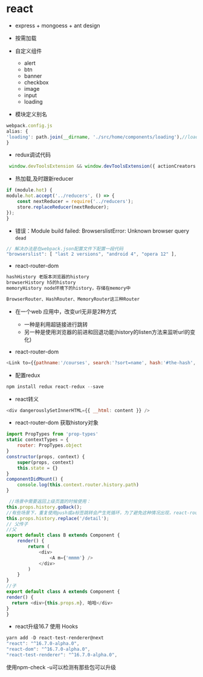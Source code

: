 # react

- express + mongoess + ant design
- 按需加载

- 自定义组件
  - alert
  - btn
  - banner
  - checkbox
  - image
  - input
  - loading

- 模块定义别名

```js
webpack.config.js
alias: {
'loading': path.join(__dirname, './src/home/components/loading'),//loading组件
}
```

- redux调试代码

```js
 window.devToolsExtension && window.devToolsExtension({ actionCreators }),
```

- 热加载,及时跟新reducer

```js
if (module.hot) {
module.hot.accept('../reducers', () => {
    const nextReducer = require('../reducers');
    store.replaceReducer(nextReducer);
});
}
```

- 错误：Module build failed: BrowserslistError: Unknown browser query `dead`

```js
// 解决办法是在webpack.json配置文件下配置一段代码
"browserslist": [ "last 2 versions", "android 4", "opera 12" ],
```

- react-router-dom

```js
hashHistory 老版本浏览器的history
browserHistory h5的history
memoryHistory node环境下的history，存储在memory中

BrowserRouter、HashRouter、MemoryRouter这三种Router
```
- 在一个web 应用中，改变url无非是2种方式
  - 一种是利用超链接进行跳转
  - 另一种是使用浏览器的前进和回退功能(history的listen方法来监听url的变化)

- react-router-dom
```js
<Link to={{pathname:'/courses', search:'?sort=name', hash:'#the-hash', state:{formDashboard: true}}}
```

- 配置redux
```js
npm install redux react-redux --save
```

- react转义
```js
<div dangerouslySetInnerHTML={{ __html: content }} />
```

- react-router-dom 获取history对象
```js
import PropTypes from 'prop-types'
static contextTypes = {
	router: PropTypes.object
}
constructor(props, context) {
	super(props, context)
	this.state = {}
}
componentDidMount() {
	console.log(this.context.router.history.path)
}

 //场景中需要返回上级页面的时候使用：
this.props.history.goBack();
//有些场景下，重复使用push或a标签跳转会产生死循环，为了避免这种情况出现，react-router-dom提供了replace。在可能会出现死循环的地方使用replace来跳转：
this.props.history.replace('/detail');
// 父传子
//父
export default class B extends Component {
	render() {
		return (
			<div>
				<A m={'mmmm'} />
			</div>
		)
	}
}
//子
export default class A extends Component {
render() {
  return <div>{this.props.m}, 哈哈</div>
}
}
```

- react升级16.7 使用 Hooks

```js
yarn add -D react-test-renderer@next
"react": "^16.7.0-alpha.0",
"react-dom": "^16.7.0-alpha.0",
"react-test-renderer": "^16.7.0-alpha.0",
```

 使用npm-check -u可以检测有那些包可以升级